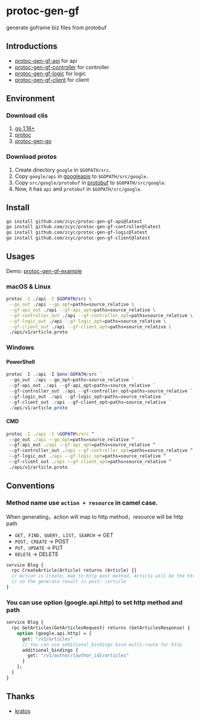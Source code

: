 # protoc-gen-gf

generate goframe biz files from protobuf

## Introductions

- [protoc-gen-gf-api](https://github.com/zcyc/protoc-gen-gf-api) for api
- [protoc-gen-gf-controller](https://github.com/zcyc/protoc-gen-gf-controller) for controller
- [protoc-gen-gf-logic](https://github.com/zcyc/protoc-gen-gf-logic) for logic
- [protoc-gen-gf-client](https://github.com/zcyc/protoc-gen-gf-client) for client

## Environment

### Download clis

1. [go 1.16+](https://golang.org/dl/)
2. [protoc](https://github.com/protocolbuffers/protobuf/releases)
3. [protoc-gen-go](https://github.com/protocolbuffers/protobuf-go/releases)

### Download protos

1. Create directory `google` in `$GOPATH/src`.
2. Copy `google/api` in [googleapis](https://github.com/googleapis/googleapis) to `$GOPATH/src/google`.
3. Copy `src/google/protobuf` in [protobuf](https://github.com/protocolbuffers/protobuf) to `$GOPATH/src/google`.
4. Now, it has `api` and `protobuf` in `$GOPATH/src/google`.

## Install

```bash
go install github.com/zcyc/protoc-gen-gf-api@latest
go install github.com/zcyc/protoc-gen-gf-controller@latest
go install github.com/zcyc/protoc-gen-gf-logic@latest
go install github.com/zcyc/protoc-gen-gf-client@latest
```

## Usages

Demo: [protoc-gen-gf-example](https://github.com/zcyc/protoc-gen-gf-example)

### macOS & Linux

```bash
protoc -I ./api -I $GOPATH/src \
 --go_out ./api --go_opt=paths=source_relative \
 --gf-api_out ./api --gf-api_opt=paths=source_relative \
 --gf-controller_out ./api --gf-controller_opt=paths=source_relative \
 --gf-logic_out ./api --gf-logic_opt=paths=source_relative \
 --gf-client_out ./api --gf-client_opt=paths=source_relative \
 ./api/v1/article.proto
```

### Windows

#### PowerShell
```powershell
protoc -I ./api -I $env:GOPATH/src `
 --go_out ./api --go_opt=paths=source_relative `
 --gf-api_out ./api --gf-api_opt=paths=source_relative `
 --gf-controller_out ./api --gf-controller_opt=paths=source_relative `
 --gf-logic_out ./api --gf-logic_opt=paths=source_relative `
 --gf-client_out ./api --gf-client_opt=paths=source_relative `
 ./api/v1/article.proto
```

#### CMD
```cmd
protoc -I ./api -I %GOPATH%/src ^
 --go_out ./api --go_opt=paths=source_relative ^
 --gf-api_out ./api --gf-api_opt=paths=source_relative ^
 --gf-controller_out ./api --gf-controller_opt=paths=source_relative ^
 --gf-logic_out ./api --gf-logic_opt=paths=source_relative ^
 --gf-client_out ./api --gf-client_opt=paths=source_relative ^
 ./api/v1/article.proto
```

## Conventions

### Method name use `action + resource` in camel case.

When generating，action will map to http method，resource will be http path

- `GET, FIND, QUERY, LIST, SEARCH` -> GET
- `POST, CREATE` -> POST
- `PUT, UPDATE` -> PUT
- `DELETE` -> DELETE

```protobuf
service Blog {
  rpc CreateArticle(Article) returns (Article) {}
  // Action is Create, map to http post method, Article will be the http path
  // so the generate result is post: /article
}
```

### You can use option (google.api.http) to set http method and path

```protobuf
service Blog {
  rpc GetArticles(GetArticlesRequest) returns (GetArticlesResponse) {
    option (google.api.http) = {
      get: "/v1/articles"
      // You can use additional_bindings bind multi-route for http
      additional_bindings {
        get: "/v1/author/{author_id}/articles"
      }
    };
  }
}
```

## Thanks
- [kratos](https://github.com/go-kratos/kratos/tree/main/cmd/protoc-gen-go-http)
